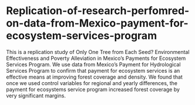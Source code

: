 # Replication-of-research-perfomred-on-data-from-Mexico-payment-for-ecosystem-services-program
This is a replication study of Only One Tree from Each Seed? Environmental Effectiveness and Poverty Alleviation in Mexico’s Payments for Ecosystem Services Program. We use data from Mexico’s Payment for Hydrological Services Program to confirm that payment for ecosystem services is an effective means at improving forest coverage and density. We found that once we used control variables for regional and yearly differences, the payment for ecosystems service program increased forest coverage by very significant margins. 
